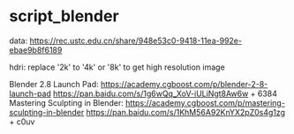 # script_blender

data: https://rec.ustc.edu.cn/share/948e53c0-9418-11ea-992e-ebae9b8f6189

hdri: replace '2k' to '4k' or '8k' to get high resolution image


Blender 2.8 Launch Pad: https://academy.cgboost.com/p/blender-2-8-launch-pad
    https://pan.baidu.com/s/1g6wQq_XoV-iULiNgt8Aw6w + 6384 
Mastering Sculpting in Blender: https://academy.cgboost.com/p/mastering-sculpting-in-blender
    https://pan.baidu.com/s/1KhM56A92KnYX2pZ0s4g1zg + c0uv
